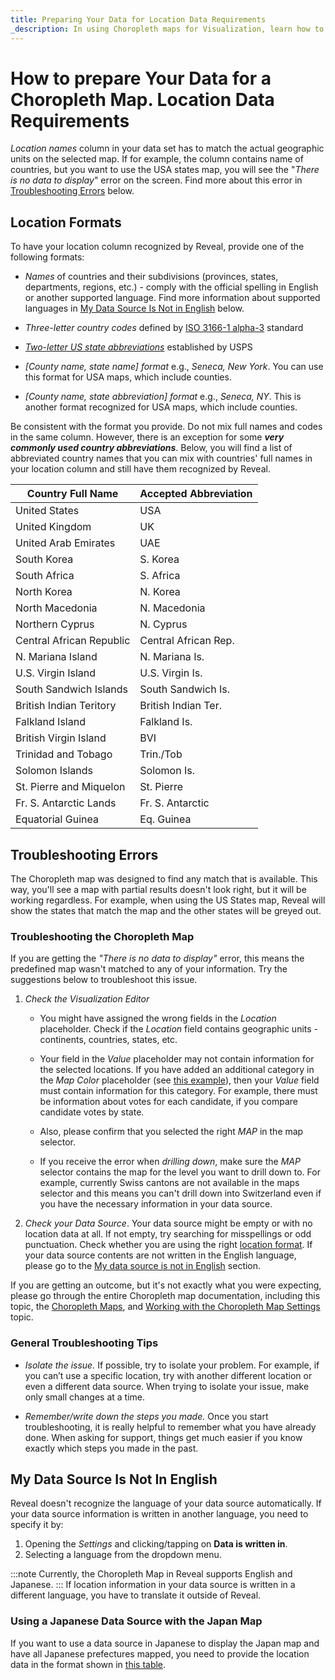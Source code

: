 ```yaml
---
title: Preparing Your Data for Location Data Requirements 
_description: In using Choropleth maps for Visualization, learn how to follow location data requirements.
---
```


# How to prepare Your Data for a Choropleth Map. Location Data Requirements

*Location names* column in your data set has to match the actual geographic units on the selected map. If for example, the column contains name of countries, but you want to use the USA states map, you will see the "*There is no data to display*" error on the screen. Find more about this error in [Troubleshooting Errors](#troubleshooting-the-choropleth-map) below.


## Location Formats
To have your location column recognized by Reveal, provide one of the following formats:

 - *Names* of countries and their subdivisions (provinces, states, departments, regions, etc.) - comply with the official spelling in English or another supported language. Find more information about supported languages in [My Data Source Is Not in English](#my-data-source-is-not-in-english) below.

 - *Three-letter country codes* defined by [ISO 3166-1 alpha-3](https://en.wikipedia.org/wiki/ISO_3166-1_alpha-3) standard

 - [*Two-letter US state abbreviations*](https://pe.usps.com/text/pub28/28apb.htm) established by USPS

 - *[County name, state name] format* e.g., *Seneca, New York*. You can use this format for USA maps, which include counties.

 - *[County name, state abbreviation] format* e.g., *Seneca, NY*. This is another format recognized for USA maps, which include counties.

Be consistent with the format you provide. Do not mix full names and codes in the same column. However, there is an exception for some ***very commonly used country abbreviations***. Below, you will find a list of abbreviated country names that you can mix with countries' full names in your location column and still have them recognized by Reveal.

| Country Full Name        | Accepted Abbreviation |
|--------------------------|-----------------------|
| United States            | USA                   |
| United Kingdom           | UK                    |
| United Arab Emirates     | UAE                   |
| South Korea              | S. Korea              |
| South Africa             | S. Africa             |
| North Korea              | N. Korea              |
| North Macedonia          | N. Macedonia          |
| Northern Cyprus          | N. Cyprus             |
| Central African Republic | Central African Rep.  |
| N. Mariana Island        | N. Mariana Is.        |
| U.S. Virgin Island       | U.S. Virgin Is.       |
| South Sandwich Islands   | South Sandwich Is.    |
| British Indian Teritory  | British Indian Ter.   |
| Falkland Island          | Falkland Is.          |
| British Virgin Island    | BVI                   |
| Trinidad and Tobago      | Trin./Tob             |
| Solomon Islands          | Solomon Is.           |
| St. Pierre and Miquelon  | St. Pierre            |
| Fr. S. Antarctic Lands   | Fr. S. Antarctic      |
| Equatorial Guinea        | Eq. Guinea            |


## Troubleshooting Errors

The Choropleth map was designed to find any match that is available. This way, you'll see a map with partial results doesn't look right, but it will be working regardless.
For example, when using the US States map, Reveal will show the states that match the map and the other states will be greyed out.

### Troubleshooting the Choropleth Map

If you are getting the *"There is no data to display"* error, this means the predefined map wasn't matched to any of your information. Try the suggestions below to troubleshoot this issue.

1. *Check the Visualization Editor*
   
    - You might have assigned the wrong fields in the *Location* placeholder. Check if the *Location* field contains geographic units - continents, countries, states, etc.  
  
    - Your field in the *Value* placeholder may not contain information for the selected locations. If you have added an additional category in the *Map Color* placeholder (see [this example](choropleth-map.md#using-the-map-color-to-create-a-multi-color-choropleth-map)), then your *Value* field must contain information for this category. For example, there must be information about votes for each candidate, if you compare candidate votes by state.
  
    - Also, please confirm that you selected the right *MAP* in the map selector.
  
    - If you receive the error when *drilling down*, make sure the *MAP* selector contains the map for the level you want to drill down to. For example, currently Swiss cantons are not available in the maps selector and this means you can't drill down into Switzerland even if you have the necessary information in your data source.

2. *Check your Data Source*. Your data source might be empty or with no location data at all. If not empty, try searching for misspellings or odd punctuation. Check whether you are using the right [location format](#location-formats). If your data source contents are not written in the English language, please go to the [My data source is not in English](#my-data-source-is-not-in-english) section.

If you are getting an outcome, but it's not exactly what you were expecting, please go through the entire Choropleth map documentation, including this topic, the [Choropleth Maps](choropleth-map.md), and [Working with the Choropleth Map Settings](settings-choropleth-map.md) topic.

### General Troubleshooting Tips

- *Isolate the issue.* If possible, try to isolate your problem. For example, if you can’t use a specific location, try with another different location or even a different data source. When trying to isolate your issue, make only small changes at a time.

- *Remember/write down the steps you made.* Once you start troubleshooting, it is really helpful to remember what you have already done. When asking for support, things get much easier if you know exactly which steps you made in the past.


## My Data Source Is Not In English

Reveal doesn't recognize the language of your data source automatically.
If your data source information is written in another language, you need to specify it by:

1. Opening the *Settings* and clicking/tapping on **Data is written in**.
2. Selecting a language from the dropdown menu.

:::note
Currently, the Choropleth Map in Reveal supports English and Japanese.
:::
If location information in your data source is written in a different language, you have to translate it outside of Reveal.

### Using a Japanese Data Source with the Japan Map

If you want to use a data source in Japanese to display the Japan map and have all Japanese prefectures mapped, you need to provide the location data in the format shown in [this table](https://ja.wikipedia.org/wiki/%E9%83%BD%E9%81%93%E5%BA%9C%E7%9C%8C#%E4%BA%94%E5%8D%81%E9%9F%B3%E9%A0%86%E3%83%BB%E5%9F%BA%E7%A4%8E%E3%83%87%E3%83%BC%E3%82%BF).

